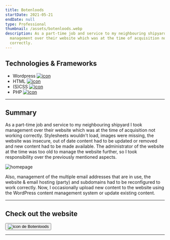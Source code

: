 ```yaml
---
title: Botenloods
startDate: 2021-05-21
endDate: null
type: Professional
thumbnail: /assets/botenloods.webp
description: As a part-time job and service to my neighbouring shipyard I took
  management over their website which was at the time of acquisition not working
  correctly.
---
```


## Technologies & Frameworks

* Wordpress [![icon](/assets/wordpress.png)](https://www.wordpress.com/)
* HTML [![icon](/assets/html.png)](https://www.w3schools.com/)
* (S)CSS [![icon](/assets/css.png)](https://www.w3.org/Style/CSS/)
* PHP [![icon](/assets/php.png)](https://php.org/)

- - -

## Summary

As a part-time job and service to my neighbouring shipyard I took management over their website which was at the time of
acquisition not working correctly. Stylesheets wouldn't load, images were missing, the website was insecure, out of date
content had to be updated or removed and new content had to be made available. The administrator of the website at the 
time was too old to manage the website further, so I took responsibility over the previously mentioned aspects.

![homepage](/assets/botenloods_1.webp)

Also, management of the multiple email addresses that are in use, the website & email hosting (party) and subdomains had
to be reconfigured to work correctly. Now, I occasionally upload new content to the website using the WordPress content
management system or update existing content.

- - -

## Check out the website

[<button>![icon](/assets/botenloods.webp) de Botenloods</button>](https://www.botenloods.nl/)

- - -
